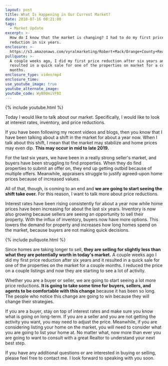 ```yaml
---
layout: post
title: What Is Happening in Our Current Market?
date: 2018-07-16 08:21:00
tags:
  - Market Update
excerpt: >-
  How do I know that the market is changing? I had to do my first price
  reduction in six years.
enclosure: >-
  https://s3.amazonaws.com/vyralmarketing/Robert+Mack/Orange+County+Real+Estate+Agent-+What+Is+Happening+in+Our+Current+Market%253F.mp4
pullquote: >-
  A couple weeks ago, I did my first price reduction after six years and it
  resulted in a quick sale for one of the properties on market for a couple
  months.
enclosure_type: video/mp4
enclosure_time:
use_youtube_image: true
youtube_alternate_image:
youtube_code: WyB80miVFBI
---
```


{% include youtube.html %}

Today I would like to talk about our market. Specifically, I would like to look at interest rates, inventory, and price reductions.

If you have been following my recent videos and blogs, then you know that I have been talking about a shift in the market for about a year now. When I talk about this shift, I mean that the market may stabilize and home prices may even dip. **This may occur in mid to late 2019.**

For the last six years, we have been in a really strong seller's market, and buyers have been struggling to find properties. When they do find properties to submit an offer on, they end up getting outbid because of multiple offers. Meanwhile, appraisers struggle to justify agreed-upon home prices because of increased values.

All of that, though, is coming to an end and **we are going to start seeing the shift take over.** For this reason, I want to talk more about price reductions.

Interest rates have been rising consistently for about a year now while home prices have been increasing for about the last six years. Inventory is now also growing because sellers are seeing an opportunity to sell their property. With the influx of inventory, buyers now have more options. This lowers the demand for property and increases how long homes spend on the market, because buyers are not making quick decisions.

{% include pullquote.html %}

Since homes are taking longer to sell, **they are selling for slightly less than what they are potentially worth in today's market.** A couple weeks ago I did my first price reduction after six years and it resulted in a quick sale for one of the properties on the market for a couple months. I reduced the price on a couple listings and now they are starting to see a lot of activity.

Whether you are a buyer or seller, we are going to start seeing a lot more price reductions. **It is going to take some time for buyers, sellers, and agents to be comfortable with this change** because it has been so long. The people who notice this change are going to win because they will change their strategies.

If you are a buyer, stay on top of interest rates and make sure you know what is going on long-term. If you are a seller and you are not getting the activity you want, you may need to adjust the price. Meanwhile, if you are considering listing your home on the market, you will need to consider what you are going to list your home at. No matter what, now more than ever you are going to want to consult with a great Realtor to understand your next best step.

If you have any additional questions or are interested in buying or selling, please feel free to contact me. I look forward to speaking with you soon.